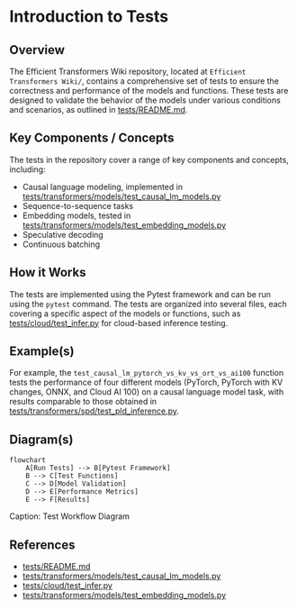 # Introduction to Tests
## Overview
The Efficient Transformers Wiki repository, located at `Efficient Transformers Wiki/`, contains a comprehensive set of tests to ensure the correctness and performance of the models and functions. These tests are designed to validate the behavior of the models under various conditions and scenarios, as outlined in [tests/README.md](tests/README.md).

## Key Components / Concepts
The tests in the repository cover a range of key components and concepts, including:
* Causal language modeling, implemented in [tests/transformers/models/test_causal_lm_models.py](tests/transformers/models/test_causal_lm_models.py)
* Sequence-to-sequence tasks
* Embedding models, tested in [tests/transformers/models/test_embedding_models.py](tests/transformers/models/test_embedding_models.py)
* Speculative decoding
* Continuous batching

## How it Works
The tests are implemented using the Pytest framework and can be run using the `pytest` command. The tests are organized into several files, each covering a specific aspect of the models or functions, such as [tests/cloud/test_infer.py](tests/cloud/test_infer.py) for cloud-based inference testing.

## Example(s)
For example, the `test_causal_lm_pytorch_vs_kv_vs_ort_vs_ai100` function tests the performance of four different models (PyTorch, PyTorch with KV changes, ONNX, and Cloud AI 100) on a causal language model task, with results comparable to those obtained in [tests/transformers/spd/test_pld_inference.py](tests/transformers/spd/test_pld_inference.py).

## Diagram(s)
```mermaid
flowchart
    A[Run Tests] --> B[Pytest Framework]
    B --> C[Test Functions]
    C --> D[Model Validation]
    D --> E[Performance Metrics]
    E --> F[Results]
```
Caption: Test Workflow Diagram

## References
* [tests/README.md](tests/README.md)
* [tests/transformers/models/test_causal_lm_models.py](tests/transformers/models/test_causal_lm_models.py)
* [tests/cloud/test_infer.py](tests/cloud/test_infer.py)
* [tests/transformers/models/test_embedding_models.py](tests/transformers/models/test_embedding_models.py)